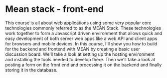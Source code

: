 # Mean stack - front-end

This course is all about web applications using some very popular core technologies commonly referred to as the MEAN Stack. These technologies work together to form a Javascript driven environment that allows quick and easy development of both server web apps like a web API and client apps for browsers and mobile devices. In this course, I'll show you how to build for the backend and frontend with MEAN by creating a basic user discussion board. We'll take a look at setting up the hosting environment and installing the tools needed to develop there. Then we'll take a look at posting a form on the front end and processing it on the backend and finally storing it in the database.

